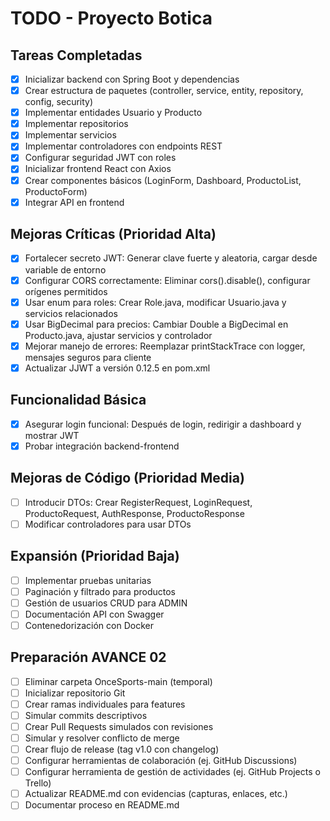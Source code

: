 # TODO - Proyecto Botica

## Tareas Completadas
- [x] Inicializar backend con Spring Boot y dependencias
- [x] Crear estructura de paquetes (controller, service, entity, repository, config, security)
- [x] Implementar entidades Usuario y Producto
- [x] Implementar repositorios
- [x] Implementar servicios
- [x] Implementar controladores con endpoints REST
- [x] Configurar seguridad JWT con roles
- [x] Inicializar frontend React con Axios
- [x] Crear componentes básicos (LoginForm, Dashboard, ProductoList, ProductoForm)
- [x] Integrar API en frontend

## Mejoras Críticas (Prioridad Alta)
- [x] Fortalecer secreto JWT: Generar clave fuerte y aleatoria, cargar desde variable de entorno
- [x] Configurar CORS correctamente: Eliminar cors().disable(), configurar orígenes permitidos
- [x] Usar enum para roles: Crear Role.java, modificar Usuario.java y servicios relacionados
- [x] Usar BigDecimal para precios: Cambiar Double a BigDecimal en Producto.java, ajustar servicios y controlador
- [x] Mejorar manejo de errores: Reemplazar printStackTrace con logger, mensajes seguros para cliente
- [x] Actualizar JJWT a versión 0.12.5 en pom.xml

## Funcionalidad Básica
- [x] Asegurar login funcional: Después de login, redirigir a dashboard y mostrar JWT
- [x] Probar integración backend-frontend

## Mejoras de Código (Prioridad Media)
- [ ] Introducir DTOs: Crear RegisterRequest, LoginRequest, ProductoRequest, AuthResponse, ProductoResponse
- [ ] Modificar controladores para usar DTOs

## Expansión (Prioridad Baja)
- [ ] Implementar pruebas unitarias
- [ ] Paginación y filtrado para productos
- [ ] Gestión de usuarios CRUD para ADMIN
- [ ] Documentación API con Swagger
- [ ] Contenedorización con Docker

## Preparación AVANCE 02
- [ ] Eliminar carpeta OnceSports-main (temporal)
- [ ] Inicializar repositorio Git
- [ ] Crear ramas individuales para features
- [ ] Simular commits descriptivos
- [ ] Crear Pull Requests simulados con revisiones
- [ ] Simular y resolver conflicto de merge
- [ ] Crear flujo de release (tag v1.0 con changelog)
- [ ] Configurar herramientas de colaboración (ej. GitHub Discussions)
- [ ] Configurar herramienta de gestión de actividades (ej. GitHub Projects o Trello)
- [ ] Actualizar README.md con evidencias (capturas, enlaces, etc.)
- [ ] Documentar proceso en README.md
